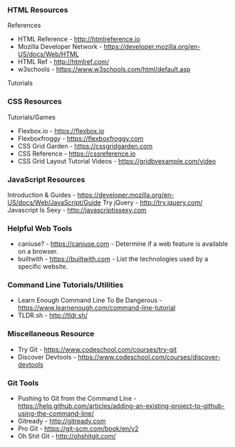 ### HTML Resources
References

- HTML Reference - http://htmlreference.io
- Mozilla Developer Network - https://developer.mozilla.org/en-US/docs/Web/HTML
- HTML Ref - http://htmlref.com/
- w3schools - https://www.w3schools.com/html/default.asp

Tutorials 

### CSS Resources

Tutorials/Games

- Flexbox.io - https://flexbox.io
- Flexboxfroggy - https://flexboxfroggy.com
- CSS Grid Garden - https://cssgridgarden.com
- CSS Reference - https://cssreference.io
- CSS Grid Layout Tutorial Videos - https://gridbyexample.com/video

### JavaScript Resources

Introduction & Guides - https://developer.mozilla.org/en-US/docs/Web/JavaScript/Guide
Try jQuery - http://try.jquery.com/
Javascript Is Sexy - http://javascriptissexy.com


### Helpful Web Tools
- caniuse? - https://caniuse.com - Determine if a web feature is available on a browser.
- builtwith - https://builtwith.com - List the technologies used by a specific website.


### Command Line Tutorials/Utilities

- Learn Enough Command Line To Be Dangerous - https://www.learnenough.com/command-line-tutorial
- TLDR.sh - http://tldr.sh/

### Miscellaneous Resource
- Try Git - https://www.codeschool.com/courses/try-git
- Discover Devtools - https://www.codeschool.com/courses/discover-devtools

### Git Tools
- Pushing to Git from the Command Line - https://help.github.com/articles/adding-an-existing-project-to-github-using-the-command-line/
- Gitready - http://gitready.com
- Pro Git - https://git-scm.com/book/en/v2
- Oh Shit Git - http://ohshitgit.com/